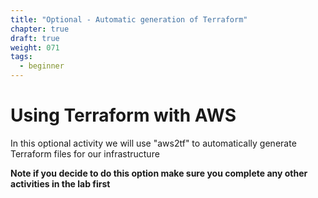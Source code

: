 ```yaml
---
title: "Optional - Automatic generation of Terraform"
chapter: true
draft: true
weight: 071
tags:
  - beginner
---
```

# Using Terraform with AWS

In this optional activity we will use "aws2tf" to automatically generate Terraform files for our infrastructure

**Note if you decide to do this option make sure you complete any other activities in the lab first**
